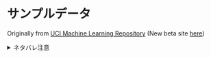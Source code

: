 # サンプルデータ

Originally from [UCI Machine Learning Repository](https://archive.ics.uci.edu/ml/index.php) (New beta site [here](https://archive-beta.ics.uci.edu/))


<details>
<summary>ネタバレ注意</summary>
<i>
<li>Wine Quality Data Set ... Regression</li>
<li>Car Evaluation Data Set ... Classification</li>
<li>Wholesale Customers Data Set ... Clustering</li>
<li>Dow Jones Index Data Set ... Timeseries</li>
<li>SMS Spam Collection Data Set ... Text Classification</li>
<li>DeFungi ... Image Classification</li>
</i>
</details>